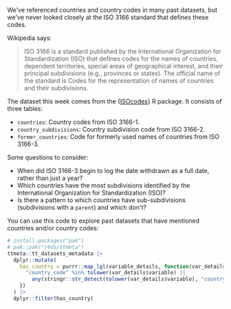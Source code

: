We've referenced countries and country codes in many past datasets, but we've never looked closely at the ISO 3166 standard that defines these codes.

Wikipedia says:

> ISO 3166 is a standard published by the International Organization for 
> Standardization (ISO) that defines codes for the names of countries, dependent 
> territories, special areas of geographical interest, and their principal 
> subdivisions (e.g., provinces or states). The official name of the standard 
> is Codes for the representation of names of countries and their subdivisions.

The dataset this week comes from the {[ISOcodes](https://cran.r-project.org/package=ISOcodes)} R package. It consists of three tables:

- `countries`: Country codes from ISO 3166-1.
- `country_subdivisions`: Country subdivision code from ISO 3166-2.
- `former_countries`: Code for formerly used names of countries from ISO 3166-3.

Some questions to consider:

- When did ISO 3166-3 begin to log the date withdrawn as a full date, rather than just a year?
- Which countries have the most subdivisions identified by the International Organization for Standardization (ISO)? 
- Is there a pattern to which countries have sub-subdivisions (subdivisions with a `parent`) and which don't?

You can use this code to explore past datasets that have mentioned countries and/or country codes:

```r
# install.packages("pak")
# pak::pak("r4ds/ttmeta")
ttmeta::tt_datasets_metadata |> 
  dplyr::mutate(
    has_country = purrr::map_lgl(variable_details, function(var_details) {
      "country_code" %in% tolower(var_details$variable) ||
        any(stringr::str_detect(tolower(var_details$variable), "country"))
    })
  ) |> 
  dplyr::filter(has_country)
```
